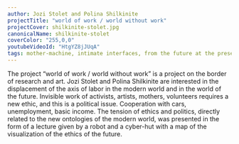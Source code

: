 ```yaml
---
author: Jozi Stolet and Polina Shilkinite
projectTitle: "world of work / world without work"
projectCover: shilkinite-stolet.jpg
canonicalName: shilkinite-stolet
coverColor: "255,0,0"
youtubeVideoId: "HtgYZ8jJUqA"
tags: mother-machine, intimate interfaces, from the future at the present, cyberfeminism, digital proletariat, IRLA: an Ideal Rejection Letter to an Artist, extensions, sanatorium, self-destructing structures, speculative synthesis, tongue and teeth of creativity, HTP
---
```


The project “world of work / world without work” is a project on the border of research and art. Jozi Stolet and Polina Shilkinite are interested in the displacement of the axis of labor in the modern world and in the world of the future. Invisible work of activists, artists, mothers, volunteers requires a new ethic, and this is a political issue. Cooperation with cars, unemployment, basic income. The tension of ethics and politics, directly related to the new ontologies of the modern world, was presented in the form of a lecture given by a robot and a cyber-hut with a map of the visualization of the ethics of the future.

